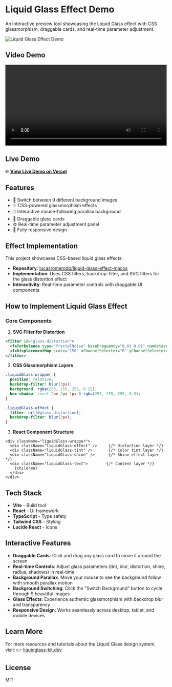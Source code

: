 # Liquid Glass Effect Demo

An interactive preview tool showcasing the Liquid Glass effect with CSS glassmorphism, draggable cards, and real-time parameter adjustment.

![Liquid Glass Effect Demo](./public/demo-screenshot.png)

## Video Demo

<video width="100%" controls>
  <source src="./public/demo-video.mp4" type="video/mp4">
  Your browser does not support the video tag.
</video>

## Live Demo

🌐 **[View Live Demo on Vercel](https://liquidglass-webdemo.vercel.app/)**

## Features

- 🎨 Switch between 9 different background images
- ✨ CSS-powered glassmorphism effects
- 🖱️ Interactive mouse-following parallax background
- 🎯 Draggable glass cards
- ⚙️ Real-time parameter adjustment panel
- 📱 Fully responsive design

## Effect Implementation

This project showcases CSS-based liquid glass effects:

- **Repository**: [lucasromerodb/liquid-glass-effect-macos](https://github.com/lucasromerodb/liquid-glass-effect-macos)
- **Implementation**: Uses CSS filters, backdrop-filter, and SVG filters for the glass distortion effect
- **Interactivity**: Real-time parameter controls with draggable UI components

## How to Implement Liquid Glass Effect

### Core Components

1. **SVG Filter for Distortion**
```xml
<filter id="glass-distortion">
  <feTurbulence type="fractalNoise" baseFrequency="0.01 0.01" numOctaves="1" seed="5" />
  <feDisplacementMap scale="150" xChannelSelector="R" yChannelSelector="G" />
</filter>
```

2. **CSS Glassmorphism Layers**
```css
.liquidGlass-wrapper {
  position: relative;
  backdrop-filter: blur(3px);
  background: rgba(255, 255, 255, 0.15);
  box-shadow: inset 2px 2px 1px 0 rgba(255, 255, 255, 0.5);
}

.liquidGlass-effect {
  filter: url(#glass-distortion);
  backdrop-filter: blur(3px);
}
```

3. **React Component Structure**
```tsx
<div className="liquidGlass-wrapper">
  <div className="liquidGlass-effect" />     {/* Distortion layer */}
  <div className="liquidGlass-tint" />       {/* Color tint layer */}
  <div className="liquidGlass-shine" />      {/* Shine effect layer */}
  <div className="liquidGlass-text">        {/* Content layer */}
    {children}
  </div>
</div>
```

## Tech Stack

- **Vite** - Build tool
- **React** - UI framework
- **TypeScript** - Type safety
- **Tailwind CSS** - Styling
- **Lucide React** - Icons

## Interactive Features

- **Draggable Cards**: Click and drag any glass card to move it around the screen
- **Real-time Controls**: Adjust glass parameters (tint, blur, distortion, shine, radius, shadows) in real-time
- **Background Parallax**: Move your mouse to see the background follow with smooth parallax motion
- **Background Switching**: Click the "Switch Background" button to cycle through 9 beautiful images
- **Glass Effects**: Experience authentic glassmorphism with backdrop blur and transparency
- **Responsive Design**: Works seamlessly across desktop, tablet, and mobile devices

## Learn More

For more resources and tutorials about the Liquid Glass design system, visit:
👉 [liquidglass-kit.dev](https://liquidglass-kit.dev)

## License

MIT